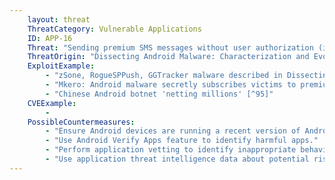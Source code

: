```yaml
---
    layout: threat
    ThreatCategory: Vulnerable Applications
    ID: APP-16
    Threat: "Sending premium SMS messages without user authorization (i.e., SMS fraud)"
    ThreatOrigin: "Dissecting Android Malware: Characterization and Evolution [^85]"
    ExploitExample:
        - "zSone, RogueSPPush, GGTracker malware described in Dissecting Android Malware: Characterization and Evolution [^85]"
        - "Mkero: Android malware secretly subscribes victims to premium SMS services [^94]"
        - "Chinese Android botnet 'netting millions' [^95]"
    CVEExample:
        -
    PossibleCountermeasures:
        - "Ensure Android devices are running a recent version of Android, as starting in Android 4.2, user confirmation is needed before apps can send premium SMSs (source: https://source.android.com/security/enhancements/enhancements42.html)."
        - "Use Android Verify Apps feature to identify harmful apps."
        - "Perform application vetting to identify inappropriate behaviors by apps including permission requests made by the apps."
        - "Use application threat intelligence data about potential risks associated with apps installed on devices."
---
```

